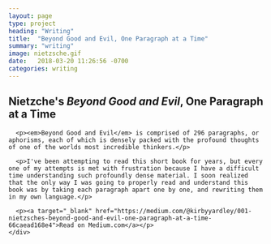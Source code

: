 ```yaml
---
layout: page
type: project
heading: "Writing"
title:  "Beyond Good and Evil, One Paragraph at a Time"
summary: "writing"
image: nietzsche.gif
date:   2018-03-20 11:26:56 -0700
categories: writing
---
```


<div class="c-page">
  <div class="o-layout o-layout--center">
    <div class="o-layout__item u-2/3@desktop">
      <h2>Nietzche's <em>Beyond Good and Evil</em>, One Paragraph at a Time</h2>

      <p><em>Beyond Good and Evil</em> is comprised of 296 paragraphs, or aphorisms, each of which is densely packed with the profound thoughts of one of the worlds most incredible thinkers.</p>

      <p>I've been attempting to read this short book for years, but every one of my attempts is met with frustration because I have a difficult time understanding such profoundly dense material. I soon realized that the only way I was going to properly read and understand this book was by taking each paragraph apart one by one, and rewriting them in my own language.</p>

      <p><a target="_blank" href="https://medium.com/@kirbyyardley/001-nietzsches-beyond-good-and-evil-one-paragraph-at-a-time-66caead168e4">Read on Medium.com</a></p>
    </div>
  </div>
</div>
